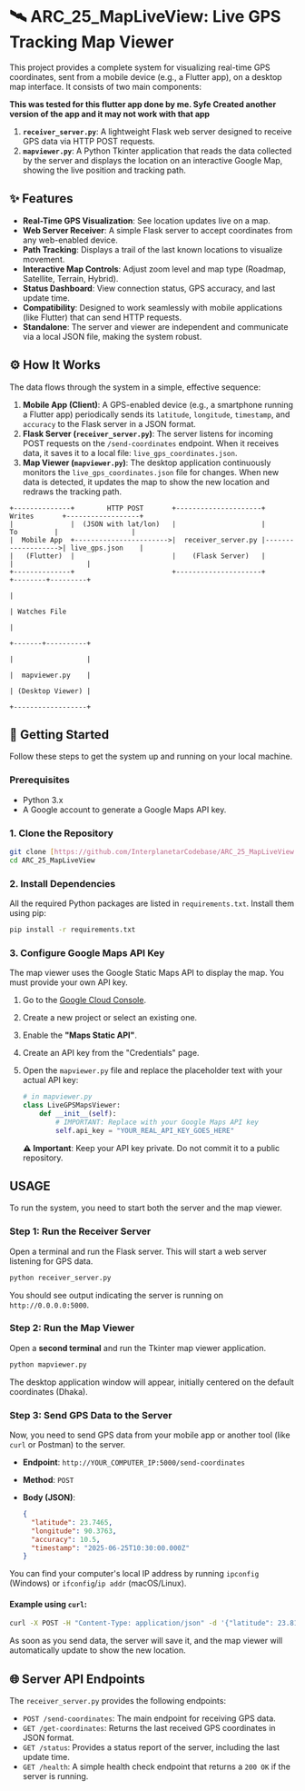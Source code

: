# 🛰️ ARC_25_MapLiveView: Live GPS Tracking Map Viewer

This project provides a complete system for visualizing real-time GPS coordinates, sent from a mobile device (e.g., a Flutter app), on a desktop map interface. It consists of two main components:

**This was tested for this flutter app done by me. Syfe Created another version of the app and it may not work with that app**

1.  **`receiver_server.py`**: A lightweight Flask web server designed to receive GPS data via HTTP POST requests.
2.  **`mapviewer.py`**: A Python Tkinter application that reads the data collected by the server and displays the location on an interactive Google Map, showing the live position and tracking path.

## ✨ Features

- **Real-Time GPS Visualization**: See location updates live on a map.
- **Web Server Receiver**: A simple Flask server to accept coordinates from any web-enabled device.
- **Path Tracking**: Displays a trail of the last known locations to visualize movement.
- **Interactive Map Controls**: Adjust zoom level and map type (Roadmap, Satellite, Terrain, Hybrid).
- **Status Dashboard**: View connection status, GPS accuracy, and last update time.
- **Compatibility**: Designed to work seamlessly with mobile applications (like Flutter) that can send HTTP requests.
- **Standalone**: The server and viewer are independent and communicate via a local JSON file, making the system robust.

## ⚙️ How It Works

The data flows through the system in a simple, effective sequence:

1.  **Mobile App (Client)**: A GPS-enabled device (e.g., a smartphone running a Flutter app) periodically sends its `latitude`, `longitude`, `timestamp`, and `accuracy` to the Flask server in a JSON format.
2.  **Flask Server (`receiver_server.py`)**: The server listens for incoming POST requests on the `/send-coordinates` endpoint. When it receives data, it saves it to a local file: `live_gps_coordinates.json`.
3.  **Map Viewer (`mapviewer.py`)**: The desktop application continuously monitors the `live_gps_coordinates.json` file for changes. When new data is detected, it updates the map to show the new location and redraws the tracking path.

```
+--------------+        HTTP POST       +---------------------+       Writes       +------------------+
|              |  (JSON with lat/lon)   |                     |         To         |                  |
|  Mobile App  +----------------------->|  receiver_server.py |------------------->| live_gps.json    |
|   (Flutter)  |                        |    (Flask Server)   |                    |                  |
+--------------+                        +---------------------+                    +--------+---------+
                                                                                            |
                                                                                            | Watches File
                                                                                            |
                                                                                    +-------+----------+
                                                                                    |                  |
                                                                                    |  mapviewer.py    |
                                                                                    | (Desktop Viewer) |
                                                                                    +------------------+
```

## 🚀 Getting Started

Follow these steps to get the system up and running on your local machine.

### Prerequisites

- Python 3.x
- A Google account to generate a Google Maps API key.

### 1. Clone the Repository

```bash
git clone [https://github.com/InterplanetarCodebase/ARC_25_MapLiveView.git](https://github.com/InterplanetarCodebase/ARC_25_MapLiveView.git)
cd ARC_25_MapLiveView
```

### 2. Install Dependencies

All the required Python packages are listed in `requirements.txt`. Install them using pip:

```bash
pip install -r requirements.txt
```

### 3. Configure Google Maps API Key

The map viewer uses the Google Static Maps API to display the map. You must provide your own API key.

1.  Go to the [Google Cloud Console](https://console.cloud.google.com/).
2.  Create a new project or select an existing one.
3.  Enable the **"Maps Static API"**.
4.  Create an API key from the "Credentials" page.
5.  Open the `mapviewer.py` file and replace the placeholder text with your actual API key:

    ```python
    # in mapviewer.py
    class LiveGPSMapsViewer:
        def __init__(self):
            # IMPORTANT: Replace with your Google Maps API key
            self.api_key = "YOUR_REAL_API_KEY_GOES_HERE"
    ```

    **⚠️ Important**: Keep your API key private. Do not commit it to a public repository.

## USAGE

To run the system, you need to start both the server and the map viewer.

### Step 1: Run the Receiver Server

Open a terminal and run the Flask server. This will start a web server listening for GPS data.

```bash
python receiver_server.py
```

You should see output indicating the server is running on `http://0.0.0.0:5000`.

### Step 2: Run the Map Viewer

Open a **second terminal** and run the Tkinter map viewer application.

```bash
python mapviewer.py
```

The desktop application window will appear, initially centered on the default coordinates (Dhaka).

### Step 3: Send GPS Data to the Server

Now, you need to send GPS data from your mobile app or another tool (like `curl` or Postman) to the server.

- **Endpoint**: `http://YOUR_COMPUTER_IP:5000/send-coordinates`
- **Method**: `POST`
- **Body (JSON)**:

  ```json
  {
    "latitude": 23.7465,
    "longitude": 90.3763,
    "accuracy": 10.5,
    "timestamp": "2025-06-25T10:30:00.000Z"
  }
  ```

You can find your computer's local IP address by running `ipconfig` (Windows) or `ifconfig`/`ip addr` (macOS/Linux).

#### Example using `curl`:

```bash
curl -X POST -H "Content-Type: application/json" -d '{"latitude": 23.8103, "longitude": 90.4125, "accuracy": 5}' [http://192.168.1.101:5000/send-coordinates](http://192.168.1.101:5000/send-coordinates)
```

As soon as you send data, the server will save it, and the map viewer will automatically update to show the new location.

## 🌐 Server API Endpoints

The `receiver_server.py` provides the following endpoints:

- `POST /send-coordinates`: The main endpoint for receiving GPS data.
- `GET /get-coordinates`: Returns the last received GPS coordinates in JSON format.
- `GET /status`: Provides a status report of the server, including the last update time.
- `GET /health`: A simple health check endpoint that returns a `200 OK` if the server is running.
